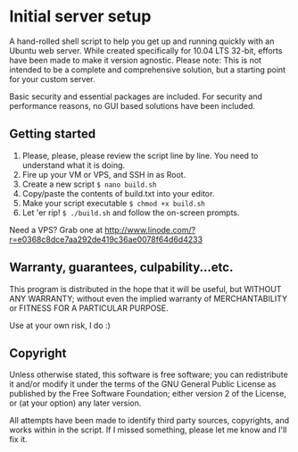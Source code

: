 Initial server setup
====================

A hand-rolled shell script to help you get up and running quickly  with an Ubuntu web server. While created specifically for 10.04 LTS 32-bit, efforts have been made to make it version agnostic. Please note: This is not intended to be a complete and comprehensive solution, but a starting point for your custom server.



Basic security and essential packages are included. For security and performance reasons, no GUI based solutions have been included.

Getting started
----------------

1. Please, please, please review the script line by line. You need to understand what it is doing.
2. Fire up your VM or VPS, and SSH in as Root.
3. Create a new script `$ nano build.sh`
4. Copy/paste the contents of build.txt into your editor.
5. Make your script executable `$ chmod +x build.sh`
6. Let 'er rip! `$ ./build.sh` and follow the on-screen prompts.

Need a VPS? Grab one at http://www.linode.com/?r=e0368c8dce7aa292de419c36ae0078f64d6d4233


Warranty, guarantees, culpability...etc.
----------------
This program is distributed in the hope that it will be useful, but WITHOUT ANY WARRANTY; without even the implied warranty of MERCHANTABILITY or FITNESS FOR A PARTICULAR PURPOSE.

Use at your own risk, I do :)

Copyright
-----------------
Unless otherwise stated, this software is free software; you can redistribute it and/or modify it under the terms of the GNU General Public License as published by the Free Software Foundation; either version 2 of the License, or (at your option) any later version.

All attempts have been made to identify third party sources, copyrights, and works within in the script. If I missed something, please let me know and I'll fix it.

